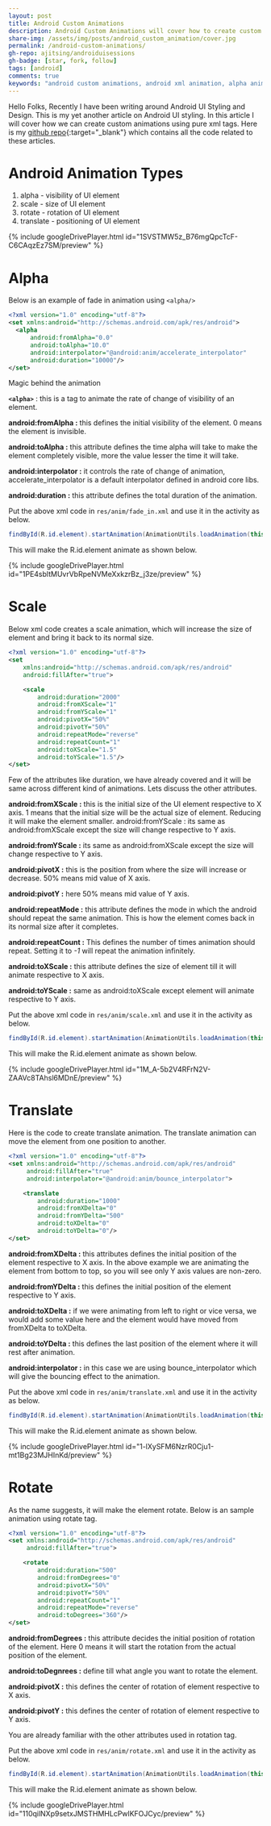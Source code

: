 ```yaml
---
layout: post
title: Android Custom Animations
description: Android Custom Animations will cover how to create custom animations using pure xml tags e.g "alpha", "scale", "translate" and "rotate".
share-img: /assets/img/posts/android_custom_animation/cover.jpg
permalink: /android-custom-animations/
gh-repo: ajitsing/androiduisessions
gh-badge: [star, fork, follow]
tags: [android]
comments: true
keywords: "android custom animations, android xml animation, alpha animation, scale animation, rotate animation, translate animation, android UI effects, android animation tutorial, android UI design, android animation xml example"
---
```


Hello Folks, Recently I have been writing around Android UI Styling and Design. This is my yet another article on Android UI styling. In this article I will cover how we can create custom animations using pure xml tags. Here is my [github repo](https://github.com/ajitsing/androiduisessions){:target="_blank"} which contains all the code related to these articles.

# Android Animation Types

1. alpha - visibility of UI element
2. scale - size of UI element
3. rotate - rotation of UI element
4. translate - positioning of UI element

{% include googleDrivePlayer.html id="1SVSTMW5z_B76mgQpcTcF-C6CAqzEz7SM/preview" %}
<br>

# Alpha

Below is an example of fade in animation using ```<alpha/>```

```xml
<?xml version="1.0" encoding="utf-8"?>
<set xmlns:android="http://schemas.android.com/apk/res/android">
  <alpha
      android:fromAlpha="0.0"
      android:toAlpha="10.0"
      android:interpolator="@android:anim/accelerate_interpolator"
      android:duration="10000"/>
</set>
```

Magic behind the animation

**```<alpha>```** : this is a tag to animate the rate of change of visibility of an element.

**android:fromAlpha :** this defines the initial visibility of the element. 0 means the element is invisible.

**android:toAlpha :** this attribute defines the time alpha will take to make the element completely visible, more the value lesser the time it will take.

**android:interpolator :** it controls the rate of change of animation, accelerate_interpolator is a default interpolator defined in android core libs.

**android:duration :** this attribute defines the total duration of the animation.

Put the above xml code in ```res/anim/fade_in.xml``` and use it in the activity as below.

```java
findById(R.id.element).startAnimation(AnimationUtils.loadAnimation(this, R.anim.fade_in));
```

This will make the R.id.element animate as shown below.

{% include googleDrivePlayer.html id="1PE4sbltMUvrVbRpeNVMeXxkzrBz_j3ze/preview" %}
<br>

# Scale

Below xml code creates a scale animation, which will increase the size of element and bring it back to its normal size.

```xml
<?xml version="1.0" encoding="utf-8"?>
<set
    xmlns:android="http://schemas.android.com/apk/res/android"
    android:fillAfter="true">

    <scale
        android:duration="2000"
        android:fromXScale="1"
        android:fromYScale="1"
        android:pivotX="50%"
        android:pivotY="50%"
        android:repeatMode="reverse"
        android:repeatCount="1"
        android:toXScale="1.5"
        android:toYScale="1.5"/>
</set>
```

Few of the attributes like duration, we have already covered and it will be same across different kind of animations. Lets discuss the other attributes.

**android:fromXScale :** this is the initial size of the UI element respective to X axis. 1 means that the initial size will be the actual size of element. Reducing it will make the element smaller.
android:fromYScale : its same as android:fromXScale except the size will change respective to Y axis.

**android:fromYScale :** its same as android:fromXScale except the size will change respective to Y axis.

**android:pivotX :** this is the position from where the size will increase or decrease. 50% means mid value of X axis.

**android:pivotY :** here 50% means mid value of Y axis.

**android:repeatMode :** this attribute defines the mode in which the android should repeat the same animation. This is how the element comes back in its normal size after it completes.

**android:repeatCount :** This defines the number of times animation should repeat. Setting it to *-1* will repeat the animation infinitely.

**android:toXScale :** this attribute defines the size of element till it will animate respective to X axis.

**android:toYScale :** same as android:toXScale except element will animate respective to Y axis.

Put the above xml code in ```res/anim/scale.xml``` and use it in the activity as below.

```java
findById(R.id.element).startAnimation(AnimationUtils.loadAnimation(this, R.anim.scale));
```

This will make the R.id.element animate as shown below.

{% include googleDrivePlayer.html id="1M_A-5b2V4RFrN2V-ZAAVc8TAhsl6MDnE/preview" %}
<br>

# Translate

Here is the code to create translate animation. The translate animation can move the element from one position to another.

```xml
<?xml version="1.0" encoding="utf-8"?>
<set xmlns:android="http://schemas.android.com/apk/res/android"
     android:fillAfter="true"
     android:interpolator="@android:anim/bounce_interpolator">

    <translate
        android:duration="1000"
        android:fromXDelta="0"
        android:fromYDelta="500"
        android:toXDelta="0"
        android:toYDelta="0"/>
</set>
```

**android:fromXDelta :** this attributes defines the initial position of the element respective to X axis. In the above example we are animating the element from bottom to top, so you will see only Y axis values are non-zero.

**android:fromYDelta :** this defines the initial position of the element respective to Y axis.

**android:toXDelta :** if we were animating from left to right or vice versa, we would add some value here and the element would have moved from fromXDelta to toXDelta.

**android:toYDelta :** this defines the last position of the element where it will rest after animation.

**android:interpolator :** in this case we are using bounce_interpolator which will give the bouncing effect to the animation.

Put the above xml code in ```res/anim/translate.xml``` and use it in the activity as below.

```java
findById(R.id.element).startAnimation(AnimationUtils.loadAnimation(this, R.anim.translate));
```

This will make the R.id.element animate as shown below.

{% include googleDrivePlayer.html id="1-lXySFM6NzrR0Cju1-mt1Bg23MJHInKd/preview" %}
<br>

# Rotate

As the name suggests, it will make the element rotate. Below is an sample animation using rotate tag.

```xml
<?xml version="1.0" encoding="utf-8"?>
<set xmlns:android="http://schemas.android.com/apk/res/android"
     android:fillAfter="true">

    <rotate
        android:duration="500"
        android:fromDegrees="0"
        android:pivotX="50%"
        android:pivotY="50%"
        android:repeatCount="1"
        android:repeatMode="reverse"
        android:toDegrees="360"/>
</set>
```

**android:fromDegrees :** this attribute decides the initial position of rotation of the element. Here 0 means it will start the rotation from the actual position of the element.

**android:toDegnrees :** define till what angle you want to rotate the element.

**android:pivotX :** this defines the center of rotation of element respective to X axis.

**android:pivotY :** this defines the center of rotation of element respective to Y axis.

You are already familiar with the other attributes used in rotation tag.

Put the above xml code in ```res/anim/rotate.xml``` and use it in the activity as below.

```java
findById(R.id.element).startAnimation(AnimationUtils.loadAnimation(this, R.anim.rotate));
```

This will make the R.id.element animate as shown below.

{% include googleDrivePlayer.html id="110qilNXp9setxJMSTHMHLcPwlKFOJCyc/preview" %}
